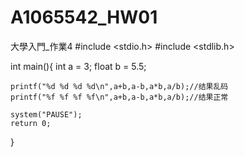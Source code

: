 # A1065542_HW01
大學入門_作業4
#include <stdio.h>
#include <stdlib.h>

int main(){
	int a = 3;
	float b = 5.5;

	printf("%d %d %d %d\n",a+b,a-b,a*b,a/b);//结果乱码
	printf("%f %f %f %f\n",a+b,a-b,a*b,a/b);//结果正常

	system("PAUSE");
	return 0;
}
